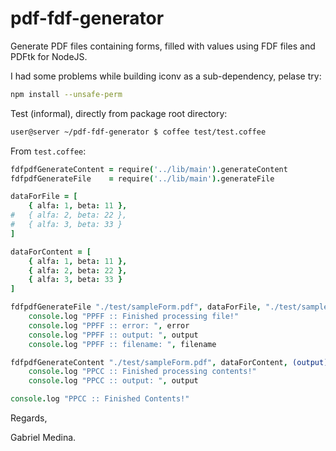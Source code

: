 pdf-fdf-generator
=================

Generate PDF files containing forms, filled with values using FDF files and PDFtk for NodeJS.

I had some problems while building iconv as a sub-dependency, pelase try:

```bash
npm install --unsafe-perm
```

Test (informal), directly from package root directory:
```bash
user@server ~/pdf-fdf-generator $ coffee test/test.coffee
```

From `test.coffee`:

```coffeescript
fdfpdfGenerateContent = require('../lib/main').generateContent
fdfpdfGenerateFile    = require('../lib/main').generateFile

dataForFile = [
	{ alfa: 1, beta: 11 },
#	{ alfa: 2, beta: 22 },
#	{ alfa: 3, beta: 33 }
]

dataForContent = [
	{ alfa: 1, beta: 11 },
	{ alfa: 2, beta: 22 },
	{ alfa: 3, beta: 33 }
]

fdfpdfGenerateFile "./test/sampleForm.pdf", dataForFile, "./test/sampleFilledForm.pdf", (error, output, filename)->
	console.log "PPFF :: Finished processing file!"
	console.log "PPFF :: error: ", error
	console.log "PPFF :: output: ", output
	console.log "PPFF :: filename: ", filename

fdfpdfGenerateContent "./test/sampleForm.pdf", dataForContent, (output)->
	console.log "PPCC :: Finished processing contents!"
	console.log "PPCC :: output: ", output

console.log "PPCC :: Finished Contents!"
```


Regards,

Gabriel Medina.

